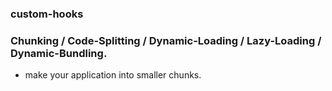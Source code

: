 ### custom-hooks

### Chunking / Code-Splitting / Dynamic-Loading / Lazy-Loading / Dynamic-Bundling.

- make your application into smaller chunks.
